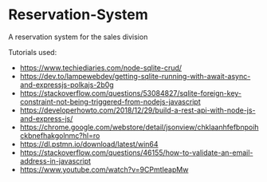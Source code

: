 # Reservation-System

A reservation system for the sales division

Tutorials used:

- https://www.techiediaries.com/node-sqlite-crud/
- https://dev.to/lampewebdev/getting-sqlite-running-with-await-async-and-expressjs-polkajs-2b0g
- https://stackoverflow.com/questions/53084827/sqlite-foreign-key-constraint-not-being-triggered-from-nodejs-javascript
- https://developerhowto.com/2018/12/29/build-a-rest-api-with-node-js-and-express-js/
- https://chrome.google.com/webstore/detail/jsonview/chklaanhfefbnpoihckbnefhakgolnmc?hl=ro
- https://dl.pstmn.io/download/latest/win64
- https://stackoverflow.com/questions/46155/how-to-validate-an-email-address-in-javascript
- https://www.youtube.com/watch?v=9CPmtIeapMw
